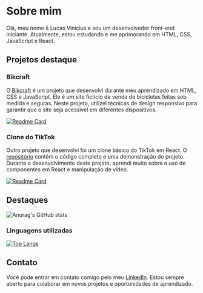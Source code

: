 # Sobre mim

Olá, meu nome é Lucas Vinicius e sou um desenvolvedor front-end iniciante. Atualmente, estou estudando e me aprimorando em HTML, CSS, JavaScript e React.

## Projetos destaque

### Bikcraft

O [Bikcraft](https://github.com/KouttaK/bikcraft) é um projeto que desenvolvi durante meu aprendizado em HTML, CSS e JavaScript. Ele é um site fictício de venda de bicicletas feitas sob medida e seguras. Neste projeto, utilizei técnicas de design responsivo para garantir que o site seja acessível em diferentes dispositivos.

[![Readme Card](https://github-readme-stats.vercel.app/api/pin/?username=KouttaK&repo=bikcraft)](https://github.com/anuraghazra/github-readme-stats)

### Clone do TikTok

Outro projeto que desenvolvi foi um clone básico do TikTok em React. O [repositório](https://github.com/KouttaK/jornadadev) contém o código completo e uma demonstração do projeto. Durante o desenvolvimento deste projeto, aprendi muito sobre o uso de componentes em React e manipulação de vídeo.

[![Readme Card](https://github-readme-stats.vercel.app/api/pin/?username=KouttaK&repo=jornadadev)](https://github.com/anuraghazra/github-readme-stats)

## Destaques

![Anurag's GitHub stats](https://github-readme-stats.vercel.app/api?username=KouttaK&show_icons=true)

### Linguagens utilizadas

[![Top Langs](https://github-readme-stats.vercel.app/api/top-langs/?username=KouttaK)](https://github.com/anuraghazra/github-readme-stats)

## Contato

Você pode entrar em contato comigo pelo meu [LinkedIn](https://www.linkedin.com/in/lucas-vinicius-a2979023a/). Estou sempre aberto para colaborar em novos projetos e oportunidades de aprendizado.
